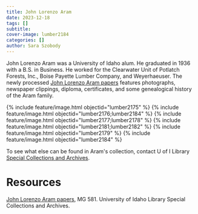 ```yaml
---
title: John Lorenzo Aram
date: 2023-12-18
tags: []
subtitle: 
cover-image: lumber2184
categories: []
author: Sara Szobody
---
```


John Lorenzo Aram was a University of Idaho alum. He graduated in 1936 with a B.S. in Business. He worked for the Clearwater Unit of Potlatch Forests, Inc., Boise Payette Lumber Company, and Weyerhaeuser. The newly processed [John Lorenzo Aram papers](https://archiveswest.orbiscascade.org/ark:80444/xv454221) features photographs, newspaper clippings, diploma, certificates, and some genealogical history of the Aram family. 

{% include feature/image.html objectid="lumber2175" %}
{% include feature/image.html objectid="lumber2176;lumber2184" %}
{% include feature/image.html objectid="lumber2177;lumber2178" %}
{% include feature/image.html objectid="lumber2181;lumber2182" %}
{% include feature/image.html objectid="lumber2179" %}
{% include feature/image.html objectid="lumber2184" %}

To see what else can be found in Aram's collection, contact U of I Library [Special Collections and Archives](https://www.lib.uidaho.edu/special-collections/). 

# Resources

[John Lorenzo Aram papers](https://archiveswest.orbiscascade.org/ark:80444/xv454221), MG 581. University of Idaho Library Special Collections and Archives.